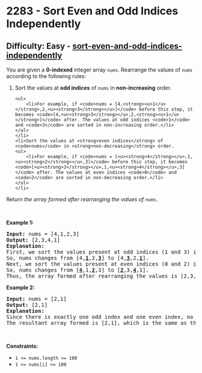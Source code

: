 <h1>2283 - Sort Even and Odd Indices Independently</h1><h2>Difficulty: Easy - <a href="https://leetcode.com/problems/sort-even-and-odd-indices-independently/">sort-even-and-odd-indices-independently</a></h2><p>You are given a <strong>0-indexed</strong> integer array <code>nums</code>. Rearrange the values of <code>nums</code> according to the following rules:</p>

<ol>
	<li>Sort the values at <strong>odd indices</strong> of <code>nums</code> in <strong>non-increasing</strong> order.

	<ul>
		<li>For example, if <code>nums = [4,<strong><u>1</u></strong>,2,<u><strong>3</strong></u>]</code> before this step, it becomes <code>[4,<u><strong>3</strong></u>,2,<strong><u>1</u></strong>]</code> after. The values at odd indices <code>1</code> and <code>3</code> are sorted in non-increasing order.</li>
	</ul>
	</li>
	<li>Sort the values at <strong>even indices</strong> of <code>nums</code> in <strong>non-decreasing</strong> order.
	<ul>
		<li>For example, if <code>nums = [<u><strong>4</strong></u>,1,<u><strong>2</strong></u>,3]</code> before this step, it becomes <code>[<u><strong>2</strong></u>,1,<u><strong>4</strong></u>,3]</code> after. The values at even indices <code>0</code> and <code>2</code> are sorted in non-decreasing order.</li>
	</ul>
	</li>
</ol>

<p>Return <em>the array formed after rearranging the values of</em> <code>nums</code>.</p>

<p>&nbsp;</p>
<p><strong class="example">Example 1:</strong></p>

<pre>
<strong>Input:</strong> nums = [4,1,2,3]
<strong>Output:</strong> [2,3,4,1]
<strong>Explanation:</strong> 
First, we sort the values present at odd indices (1 and 3) in non-increasing order.
So, nums changes from [4,<strong><u>1</u></strong>,2,<strong><u>3</u></strong>] to [4,<u><strong>3</strong></u>,2,<strong><u>1</u></strong>].
Next, we sort the values present at even indices (0 and 2) in non-decreasing order.
So, nums changes from [<u><strong>4</strong></u>,1,<strong><u>2</u></strong>,3] to [<u><strong>2</strong></u>,3,<u><strong>4</strong></u>,1].
Thus, the array formed after rearranging the values is [2,3,4,1].
</pre>

<p><strong class="example">Example 2:</strong></p>

<pre>
<strong>Input:</strong> nums = [2,1]
<strong>Output:</strong> [2,1]
<strong>Explanation:</strong> 
Since there is exactly one odd index and one even index, no rearrangement of values takes place.
The resultant array formed is [2,1], which is the same as the initial array. 
</pre>

<p>&nbsp;</p>
<p><strong>Constraints:</strong></p>

<ul>
	<li><code>1 &lt;= nums.length &lt;= 100</code></li>
	<li><code>1 &lt;= nums[i] &lt;= 100</code></li>
</ul>
